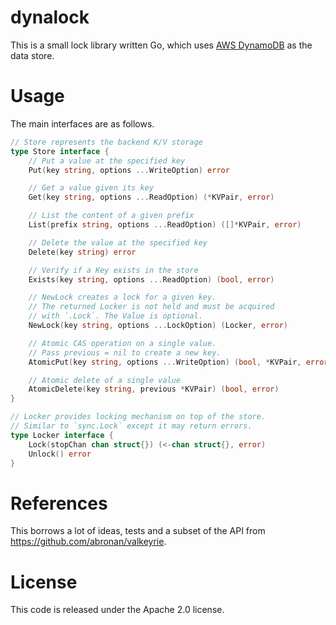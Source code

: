 # dynalock

This is a small lock library written Go, which uses [AWS DynamoDB](https://aws.amazon.com/dynamodb/) as the data store.

# Usage

The main interfaces are as follows.

```go
// Store represents the backend K/V storage
type Store interface {
	// Put a value at the specified key
	Put(key string, options ...WriteOption) error

	// Get a value given its key
	Get(key string, options ...ReadOption) (*KVPair, error)

	// List the content of a given prefix
	List(prefix string, options ...ReadOption) ([]*KVPair, error)

	// Delete the value at the specified key
	Delete(key string) error

	// Verify if a Key exists in the store
	Exists(key string, options ...ReadOption) (bool, error)

	// NewLock creates a lock for a given key.
	// The returned Locker is not held and must be acquired
	// with `.Lock`. The Value is optional.
	NewLock(key string, options ...LockOption) (Locker, error)

	// Atomic CAS operation on a single value.
	// Pass previous = nil to create a new key.
	AtomicPut(key string, options ...WriteOption) (bool, *KVPair, error)

	// Atomic delete of a single value
	AtomicDelete(key string, previous *KVPair) (bool, error)
}

// Locker provides locking mechanism on top of the store.
// Similar to `sync.Lock` except it may return errors.
type Locker interface {
	Lock(stopChan chan struct{}) (<-chan struct{}, error)
	Unlock() error
}
```

# References

This borrows a lot of ideas, tests and a subset of the API from https://github.com/abronan/valkeyrie.

# License

This code is released under the Apache 2.0 license.